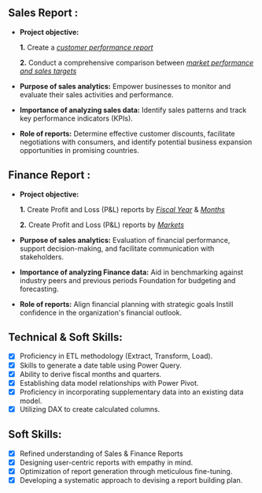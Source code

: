 ## Sales Report :


- **Project objective:** 

    **1.** Create a _[customer performance report](https://github.com/JayeeshaC19/Excel-Sales-Analytics/blob/main/CustomerPerformance_SalesAnalytics.pdf)_ 

    **2.** Conduct a comprehensive comparison between _[market performance and sales targets](https://github.com/JayeeshaC19/Excel-Sales-Analytics/blob/main/Market%20Performance%20Sales%20Analysis.pdf)_

- **Purpose of sales analytics:** Empower businesses to monitor and evaluate their sales activities and performance.

- **Importance of analyzing sales data:** Identify sales patterns and track key performance indicators (KPIs).

- **Role of reports:** Determine effective customer discounts, facilitate negotiations with consumers, and identify potential business expansion opportunities in promising countries.


## Finance Report :

- **Project objective:** 

    **1.** Create Profit and Loss (P&L) reports by _[Fiscal Year](https://github.com/JayeeshaC19/Excel-Sales-Analytics/blob/main/P%20%26%20L%20by%20Fiscal%20Year.pdf)_ & _[Months](https://github.com/JayeeshaC19/Excel-Sales-Analytics/blob/main/P%20%26%20L%20by%20Month.pdf)_ 

   **2.** Create Profit and Loss (P&L) reports by _[Markets](https://github.com/JayeeshaC19/Excel-Sales-Analytics/blob/main/P%20%26%20L%20by%20Markets.pdf)_

- **Purpose of sales analytics:** Evaluation of financial performance, support decision-making, and facilitate communication with stakeholders.

- **Importance of analyzing Finance data:** Aid in benchmarking against industry peers and previous periods Foundation for budgeting and forecasting.

- **Role of reports:** Align financial planning with strategic goals Instill confidence in the organization's financial outlook.


## Technical & Soft Skills:
- [x]	Proficiency in ETL methodology (Extract, Transform, Load).
- [x]	Skills to generate a date table using Power Query.
- [x]	Ability to derive fiscal months and quarters.
- [x]	Establishing data model relationships with Power Pivot.
- [x]	Proficiency in incorporating supplementary data into an existing data model.
- [x]	Utilizing DAX to create calculated columns.

## Soft Skills:
- [x]	Refined understanding of Sales & Finance Reports
- [x]	Designing user-centric reports with empathy in mind.
- [x]	Optimization of report generation through meticulous fine-tuning.
- [x]	Developing a systematic approach to devising a report building plan.
